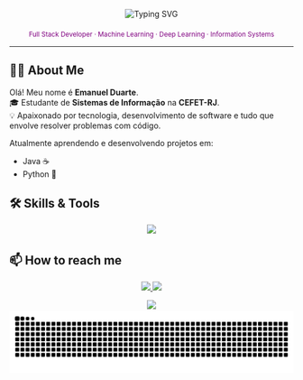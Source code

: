 <p align="center">
  <img src="https://readme-typing-svg.herokuapp.com?font=Fira+Code&size=24&pause=1000&color=800080&center=true&vCenter=true&width=800&lines=Hi+there,+I'm+Emanuel+Duarte;Information+Systems+Student+at+CEFET-RJ;Full+Stack+Developer;Applied+AI+Developer+(ML+%26+DL);Welcome+to+my+GitHub+Labs!🚀" alt="Typing SVG" />
</p>

<p align="center">
  <sub><span style="color:#800080;">Full Stack Developer · Machine Learning · Deep Learning · Information Systems</span></sub>
</p>

---

## 👨‍💻 About Me

Olá! Meu nome é **Emanuel Duarte**.  
🎓 Estudante de **Sistemas de Informação** na **CEFET-RJ**.  
💡 Apaixonado por tecnologia, desenvolvimento de software e tudo que envolve resolver problemas com código.

Atualmente aprendendo e desenvolvendo projetos em:

- Java ☕
- Python 🐍

## 🛠️ Skills & Tools
<p align="center">
  <a href="https://github.com/Manudrel">
    <img src="https://skillicons.dev/icons?i=python,java,cpp,c,html,css,js,opencv,sklearn,git,github,notion,mysql,django,postgres,mongodb,selenium,linux,anaconda,vscode,tensorflow,pytorch&perline=11" />
  </a>
</p>


## 📫 How to reach me

<p align="center">
  <!-- LinkedIn -->
  <a href="https://www.linkedin.com/in/emanuel-d-s-almeida" target="_blank">
    <img src="https://skillicons.dev/icons?i=linkedin" />
  </a>
  
  <!-- Gmail -->
  <a href="mailto:duarteemanuelsimoes@gmail.com">
    <img src="https://skillicons.dev/icons?i=gmail" />
  </a>
</p>


<div align="center">
  <a href="https://github.com/Manudrel">
    <img height="180em" src="https://github-readme-stats.vercel.app/api?username=Manudrel&show_icons=true&theme=midnight-purple&include_all_commits=true&count_private=true"/>
  </a>
</div>

<picture>
  <source media="(prefers-color-scheme: dark)" srcset="https://raw.githubusercontent.com/Manudrel/Manudrel/output/github-contribution-grid-snake-dark.svg">
  <source media="(prefers-color-scheme: light)" srcset="https://raw.githubusercontent.com/Manudrel/Manudrel/output/github-contribution-grid-snake.svg">
  <img alt="github contribution grid snake animation" src="https://raw.githubusercontent.com/Manudrel/Manudrel/output/github-contribution-grid-snake.svg">
</picture>
<br>
